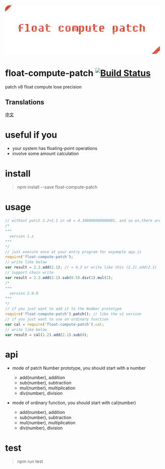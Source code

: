 # ![float-compute-patch](static/logo.png)

# float-compute-patch [![Build Status](https://travis-ci.org/dtboy1995/float-compute-patch.svg?branch=master)](https://travis-ci.org/dtboy1995/float-compute-patch)
patch v8 float compute lose precision

## Translations
[中文](README_CN.md)

# useful if you
- your system has floating-point operations
- involve some amount calculation

# install
> npm install --save float-compute-patch

# usage
```javascript
// without patch 2.2+2.1 in v8 = 4.300000000000001. and so on,there are many problems
/*
***
  version 1.x
***
*/
// just execute once at your entry program for expample app.js
require('float-compute-patch');
// write like below
var result = 2.2.add(2.1); // = 4.3 or write like this (2.2).add(2.1)
// support chain write
var result = 2.2.add(2.1).sub(0.5).div(1).mul(2);
/*
***
  version 2.0.0
***
*/
// if you just want to add it to the Number prototype
require('float-compute-patch').patch(); // like the v1 version
// if you just want to use an ordinary function
var cal = require('float-compute-patch').cal;
// write like below
var result = cal(2.2).add(2.1).sub(8);
```

# api
- mode of patch Number prototype, you should start with a number
  - add(number), addition
  - sub(number), subtraction
  - mul(number), multiplication
  - div(number), division

- mode of ordinary function, you should start with cal(number)
  - add(number), addition
  - sub(number), subtraction
  - mul(number), multiplication
  - div(number), division

# test
> npm run test
